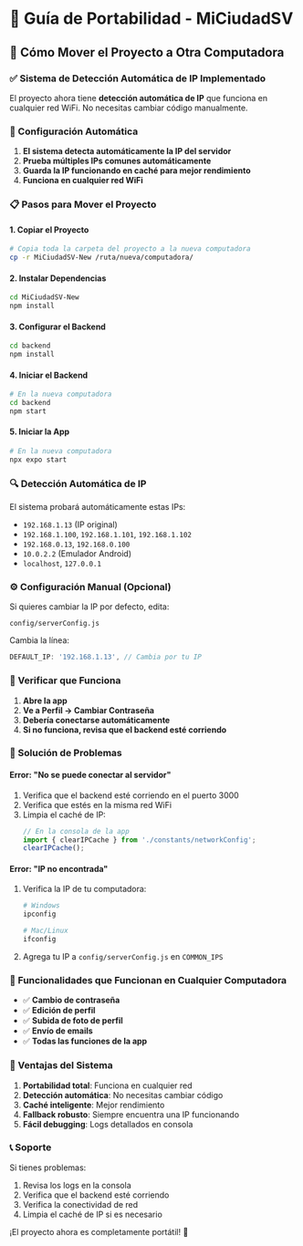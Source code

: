 # 📱 Guía de Portabilidad - MiCiudadSV

## 🚀 Cómo Mover el Proyecto a Otra Computadora

### ✅ Sistema de Detección Automática de IP Implementado

El proyecto ahora tiene **detección automática de IP** que funciona en cualquier red WiFi. No necesitas cambiar código manualmente.

### 🔧 Configuración Automática

1. **El sistema detecta automáticamente la IP del servidor**
2. **Prueba múltiples IPs comunes automáticamente**
3. **Guarda la IP funcionando en caché para mejor rendimiento**
4. **Funciona en cualquier red WiFi**

### 📋 Pasos para Mover el Proyecto

#### 1. Copiar el Proyecto
```bash
# Copia toda la carpeta del proyecto a la nueva computadora
cp -r MiCiudadSV-New /ruta/nueva/computadora/
```

#### 2. Instalar Dependencias
```bash
cd MiCiudadSV-New
npm install
```

#### 3. Configurar el Backend
```bash
cd backend
npm install
```

#### 4. Iniciar el Backend
```bash
# En la nueva computadora
cd backend
npm start
```

#### 5. Iniciar la App
```bash
# En la nueva computadora
npx expo start
```

### 🔍 Detección Automática de IP

El sistema probará automáticamente estas IPs:
- `192.168.1.13` (IP original)
- `192.168.1.100`, `192.168.1.101`, `192.168.1.102`
- `192.168.0.13`, `192.168.0.100`
- `10.0.2.2` (Emulador Android)
- `localhost`, `127.0.0.1`

### ⚙️ Configuración Manual (Opcional)

Si quieres cambiar la IP por defecto, edita:
```
config/serverConfig.js
```

Cambia la línea:
```javascript
DEFAULT_IP: '192.168.1.13', // Cambia por tu IP
```

### 🧪 Verificar que Funciona

1. **Abre la app**
2. **Ve a Perfil → Cambiar Contraseña**
3. **Debería conectarse automáticamente**
4. **Si no funciona, revisa que el backend esté corriendo**

### 🔧 Solución de Problemas

#### Error: "No se puede conectar al servidor"
1. Verifica que el backend esté corriendo en el puerto 3000
2. Verifica que estés en la misma red WiFi
3. Limpia el caché de IP:
   ```javascript
   // En la consola de la app
   import { clearIPCache } from './constants/networkConfig';
   clearIPCache();
   ```

#### Error: "IP no encontrada"
1. Verifica la IP de tu computadora:
   ```bash
   # Windows
   ipconfig
   
   # Mac/Linux
   ifconfig
   ```
2. Agrega tu IP a `config/serverConfig.js` en `COMMON_IPS`

### 📱 Funcionalidades que Funcionan en Cualquier Computadora

- ✅ **Cambio de contraseña**
- ✅ **Edición de perfil**
- ✅ **Subida de foto de perfil**
- ✅ **Envío de emails**
- ✅ **Todas las funciones de la app**

### 🎯 Ventajas del Sistema

1. **Portabilidad total**: Funciona en cualquier red
2. **Detección automática**: No necesitas cambiar código
3. **Caché inteligente**: Mejor rendimiento
4. **Fallback robusto**: Siempre encuentra una IP funcionando
5. **Fácil debugging**: Logs detallados en consola

### 📞 Soporte

Si tienes problemas:
1. Revisa los logs en la consola
2. Verifica que el backend esté corriendo
3. Verifica la conectividad de red
4. Limpia el caché de IP si es necesario

¡El proyecto ahora es completamente portátil! 🚀
